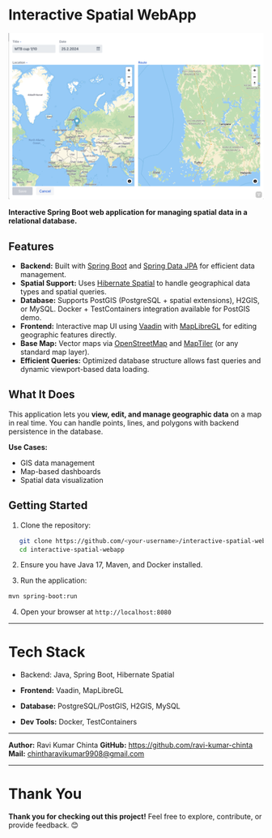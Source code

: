 # Interactive Spatial WebApp

![Screenshot](./screenshot.png)

**Interactive Spring Boot web application for managing spatial data in a relational database.**

## Features

- **Backend:** Built with [Spring Boot](https://spring.io/projects/spring-boot) and [Spring Data JPA](https://spring.io/projects/spring-data) for efficient data management.
- **Spatial Support:** Uses [Hibernate Spatial](http://hibernate.org/orm/) to handle geographical data types and spatial queries.
- **Database:** Supports PostGIS (PostgreSQL + spatial extensions), H2GIS, or MySQL. Docker + TestContainers integration available for PostGIS demo.
- **Frontend:** Interactive map UI using [Vaadin](https://vaadin.com/) with [MapLibreGL](https://vaadin.com/directory/component/maplibregl--add-on) for editing geographic features directly.
- **Base Map:** Vector maps via [OpenStreetMap](https://www.openstreetmap.org/) and [MapTiler](https://www.maptiler.com) (or any standard map layer).
- **Efficient Queries:** Optimized database structure allows fast queries and dynamic viewport-based data loading.

## What It Does

This application lets you **view, edit, and manage geographic data** on a map in real time. You can handle points, lines, and polygons with backend persistence in the database.  

**Use Cases:**
- GIS data management  
- Map-based dashboards  
- Spatial data visualization  

## Getting Started

1. Clone the repository:  
```bash
   git clone https://github.com/<your-username>/interactive-spatial-webapp.git
   cd interactive-spatial-webapp
```
2. Ensure you have Java 17, Maven, and Docker installed.

3. Run the application:
```bash
mvn spring-boot:run
```

4. Open your browser at `http://localhost:8080`

---

# Tech Stack

- Backend: Java, Spring Boot, Hibernate Spatial

- **Frontend:** Vaadin, MapLibreGL

- **Database:** PostgreSQL/PostGIS, H2GIS, MySQL

- **Dev Tools:** Docker, TestContainers

---

**Author:** Ravi Kumar Chinta
**GitHub:** https://github.com/ravi-kumar-chinta
**Mail:** chintharavikumar9908@gmail.com

---
# Thank You

**Thank you for checking out this project!**
Feel free to explore, contribute, or provide feedback. 😊